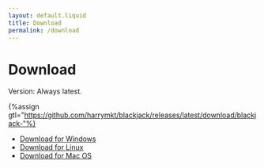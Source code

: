 ```yaml
---
layout: default.liquid
title: Download
permalink: /download
---
```


# Download
Version: Always latest.

{%assign gtl="https://github.com/harrymkt/blackjack/releases/latest/download/blackjack-"%}
* [Download for Windows]({{gtl}}windows.zip)
* [Download for Linux]({{gtl}}linux.zip)
* [Download for Mac OS]({{gtl}}mac.zip)